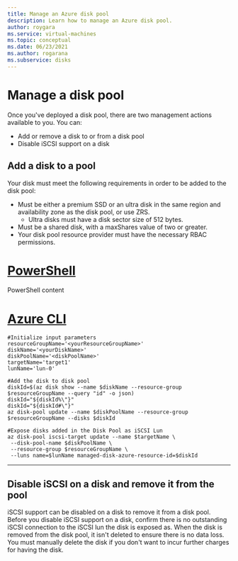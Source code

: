 ```yaml
---
title: Manage an Azure disk pool
description: Learn how to manage an Azure disk pool.
author: roygara
ms.service: virtual-machines
ms.topic: conceptual
ms.date: 06/23/2021
ms.author: rogarana
ms.subservice: disks
---
```


# Manage a disk pool

Once you've deployed a disk pool, there are two management actions available to you. You can:
- Add or remove a disk to or from a disk pool
- Disable iSCSI support on a disk

## Add a disk to a pool

Your disk must meet the following requirements in order to be added to the disk pool:
- Must be either a premium SSD or an ultra disk in the same region and availability zone as the disk pool, or use ZRS.
    - Ultra disks must have a disk sector size of 512 bytes.
- Must be a shared disk, with a maxShares value of two or greater.
- Your disk pool resource provider must have the necessary RBAC permissions.

# [PowerShell](#tab/azure-powershell)

PowerShell content

# [Azure CLI](#tab/azure-cli)

```azurecli
#Initialize input parameters 
resourceGroupName='<yourResourceGroupName>'
diskName='<yourDiskName>'
diskPoolName='<diskPoolName>'
targetName='target1'
lunName='lun-0'

#Add the disk to disk pool
diskId=$(az disk show --name $diskName --resource-group $resourceGroupName --query "id" -o json)
diskId="${diskId%\"}"
diskId="${diskId#\"}"
az disk-pool update --name $diskPoolName --resource-group $resourceGroupName --disks $diskId

#Expose disks added in the Disk Pool as iSCSI Lun
az disk-pool iscsi-target update --name $targetName \
 --disk-pool-name $diskPoolName \
 --resource-group $resourceGroupName \
 --luns name=$lunName managed-disk-azure-resource-id=$diskId
```

---

## Disable iSCSI on a disk and remove it from the pool

iSCSI support can be disabled on a disk to remove it from a disk pool. Before you disable iSCSI support on a disk, confirm there is no outstanding iSCSI connection to the iSCSI lun the disk is exposed as. When the disk is removed from the disk pool, it isn't deleted to ensure there is no data loss. You must manually delete the disk if you don't want to incur further charges for having the disk.